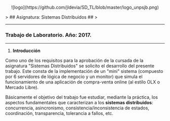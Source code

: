 
<p align="center">![logo](https://github.com/jldevia/SD_TL/blob/master/logo_unpsjb.png)</p>
> ## Asignatura: Sistemas Distribuidos ##
> 


----------

### Trabajo de Laboratorio. Año: 2017. ###


----------

 1. **Introducción**
 
Como uno de los requisitos para la aprobación de la cursada de la asignatura "Sistemas Distribuidos" se solicito el desarrollo del presente trabajo.
Este consta de la implementación de un "mini" sistema (compuesto por 6 servidores de lógica de negocio y un monitor) que simula el funcionamiento de una aplicación de compra-venta online (al estilo OLX o Mercado Libre).

Básicamente el objetivo del trabajo fue estudiar, mediante la práctica, los aspectos fundamentales que caracterizan a los **sistemas distribuidos**: concurrencia, asincronismo, consistencia/inconsistencia de estados, coordinación, transparencia, tolerancia a fallos, etc.  

